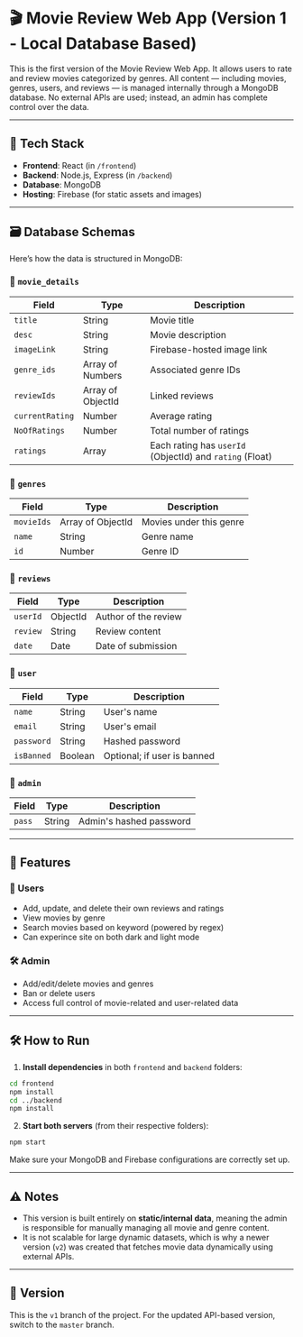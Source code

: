 
# 🎬 Movie Review Web App (Version 1 - Local Database Based)

This is the first version of the Movie Review Web App. It allows users to rate and review movies categorized by genres. All content — including movies, genres, users, and reviews — is managed internally through a MongoDB database. No external APIs are used; instead, an admin has complete control over the data.

---

## 🚀 Tech Stack

- **Frontend**: React (in `/frontend`)
- **Backend**: Node.js, Express (in `/backend`)
- **Database**: MongoDB
- **Hosting**: Firebase (for static assets and images)

---

## 🗃️ Database Schemas

Here’s how the data is structured in MongoDB:

### 🔹 `movie_details`
| Field         | Type              | Description                                |
|---------------|-------------------|--------------------------------------------|
| `title`       | String            | Movie title                                 |
| `desc`        | String            | Movie description                           |
| `imageLink`   | String            | Firebase-hosted image link                  |
| `genre_ids`   | Array of Numbers  | Associated genre IDs                        |
| `reviewIds`   | Array of ObjectId | Linked reviews                              |
| `currentRating`| Number           | Average rating                              |
| `NoOfRatings` | Number            | Total number of ratings                     |
| `ratings`     | Array             | Each rating has `userId` (ObjectId) and `rating` (Float) |

### 🔹 `genres`
| Field      | Type              | Description              |
|------------|-------------------|--------------------------|
| `movieIds` | Array of ObjectId | Movies under this genre  |
| `name`     | String            | Genre name               |
| `id`       | Number            | Genre ID                 |

### 🔹 `reviews`
| Field    | Type       | Description         |
|----------|------------|---------------------|
| `userId` | ObjectId   | Author of the review|
| `review` | String     | Review content      |
| `date`   | Date       | Date of submission  |

### 🔹 `user`
| Field      | Type      | Description                |
|------------|-----------|----------------------------|
| `name`     | String    | User's name                |
| `email`    | String    | User's email               |
| `password` | String    | Hashed password            |
| `isBanned` | Boolean   | Optional; if user is banned|

### 🔷 `admin`
| Field      | Type      | Description                |
|------------|-----------|----------------------------|
| `pass`     | String    | Admin's hashed password    |
---

## 🧩 Features

### 👤 Users
- Add, update, and delete their own reviews and ratings
- View movies by genre
- Search movies based on keyword (powered by regex)
- Can experince site on both dark and light mode

### 🛠️ Admin
- Add/edit/delete movies and genres
- Ban or delete users
- Access full control of movie-related and user-related data

---

## 🛠️ How to Run

1. **Install dependencies** in both `frontend` and `backend` folders:

```bash
cd frontend
npm install
cd ../backend
npm install
````

2. **Start both servers** (from their respective folders):

```bash
npm start
```

Make sure your MongoDB and Firebase configurations are correctly set up.

---

## ⚠️ Notes

* This version is built entirely on **static/internal data**, meaning the admin is responsible for manually managing all movie and genre content.
* It is not scalable for large dynamic datasets, which is why a newer version (`v2`) was created that fetches movie data dynamically using external APIs.

---

## 📌 Version

This is the `v1` branch of the project. For the updated API-based version, switch to the `master` branch.
